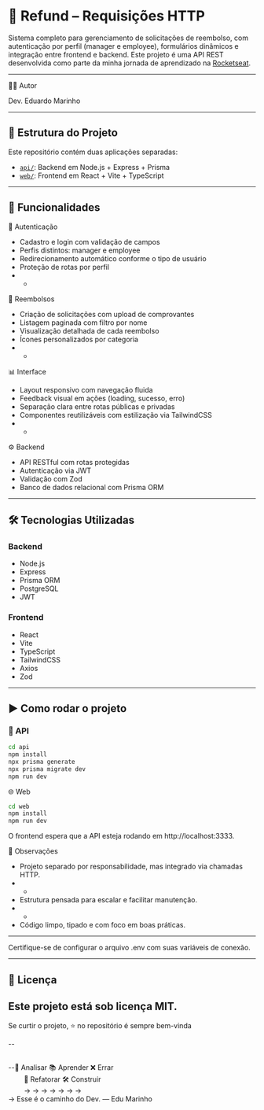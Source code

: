 # 🚀 Refund – Requisições HTTP
Sistema completo para gerenciamento de solicitações de reembolso, com autenticação por perfil (manager e employee), 
formulários dinâmicos e integração entre frontend e backend.
Este projeto é uma API REST desenvolvida como parte da minha jornada de aprendizado na [Rocketseat](https://www.rocketseat.com.br/).

-------
👨‍💻 Autor

Dev. Eduardo Marinho

---

## 📁 Estrutura do Projeto

Este repositório contém duas aplicações separadas:

- [`api/`](./api): Backend em Node.js + Express + Prisma
- [`web/`](./web): Frontend em React + Vite + TypeScript

---

🧠 Funcionalidades
-
🔐 Autenticação
- Cadastro e login com validação de campos
- Perfis distintos: manager e employee
- Redirecionamento automático conforme o tipo de usuário
- Proteção de rotas por perfil
- -
📄 Reembolsos
- Criação de solicitações com upload de comprovantes
- Listagem paginada com filtro por nome
- Visualização detalhada de cada reembolso
- Ícones personalizados por categoria
- -
📊 Interface
- Layout responsivo com navegação fluida
- Feedback visual em ações (loading, sucesso, erro)
- Separação clara entre rotas públicas e privadas
- Componentes reutilizáveis com estilização via TailwindCSS
- -
⚙️ Backend
- API RESTful com rotas protegidas
- Autenticação via JWT
- Validação com Zod
- Banco de dados relacional com Prisma ORM

---

## 🛠️ Tecnologias Utilizadas

### Backend
- Node.js
- Express
- Prisma ORM
- PostgreSQL
- JWT

### Frontend
- React
- Vite
- TypeScript
- TailwindCSS
- Axios
- Zod

---

## ▶️ Como rodar o projeto

### 🔧 API
```bash
cd api
npm install
npx prisma generate
npx prisma migrate dev
npm run dev
```

🌐 Web
```bash
cd web
npm install
npm run dev
```

O frontend espera que a API esteja rodando em http://localhost:3333.

📌 Observações
- Projeto separado por responsabilidade, mas integrado via chamadas HTTP.
- -
- Estrutura pensada para escalar e facilitar manutenção.
- -
- Código limpo, tipado e com foco em boas práticas.


-----


Certifique-se de configurar o arquivo .env com suas variáveis de conexão.

-----

## 📄 Licença
Este projeto está sob licença MIT.
-
Se curtir o projeto, ⭐️ no repositório é sempre bem-vinda

--

##
--🧠 Analisar 📚 Aprender ❌ Errar  
    🔁 Refatorar  🛠️ Construir  
            → → → → → → →  
→ Esse é o caminho do Dev. — Edu Marinho







